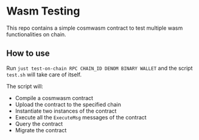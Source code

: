 # Wasm Testing

This repo contains a simple cosmwasm contract to test multiple wasm functionalities on chain.

## How to use

Run `just test-on-chain RPC CHAIN_ID DENOM BINARY WALLET` and the script `test.sh` will take care of itself.

The script will:
- Compile a cosmwasm contract
- Upload the contract to the specified chain
- Instantiate two instances of the contract
- Execute all the `ExecuteMsg` messages of the contract
- Query the contract
- Migrate the contract
